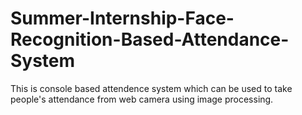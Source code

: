 # Summer-Internship-Face-Recognition-Based-Attendance-System
This is console based attendence system which can be used to take people's attendance from web camera using image processing.
